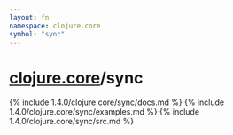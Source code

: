 ```yaml
---
layout: fn
namespace: clojure.core
symbol: "sync"
---
```


# [clojure.core](../)/sync

{% include 1.4.0/clojure.core/sync/docs.md %}
{% include 1.4.0/clojure.core/sync/examples.md %}
{% include 1.4.0/clojure.core/sync/src.md %}

